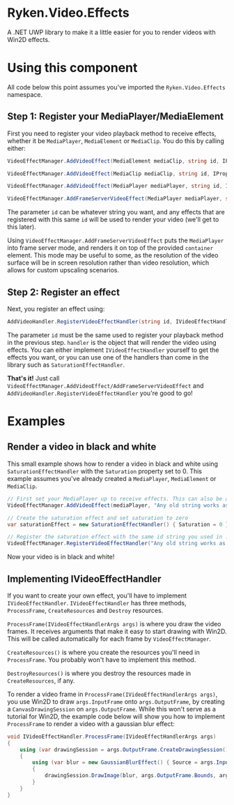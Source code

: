 # Ryken.Video.Effects
A .NET UWP library to make it a little easier for you to render videos with Win2D effects.

# Using this component
All code below this point assumes you've imported the `Ryken.Video.Effects` namespace.

## Step 1: Register your MediaPlayer/MediaElement
First you need to register your video playback method to receive effects, whether it be `MediaPlayer`, `MediaElement` or `MediaClip`.
You do this by calling either:

```csharp
VideoEffectManager.AddVideoEffect(MediaElement mediaClip, string id, IPropertySet properties)
```
```csharp
VideoEffectManager.AddVideoEffect(MediaClip mediaClip, string id, IPropertySet properties)
```
```csharp
VideoEffectManager.AddVideoEffect(MediaPlayer mediaPlayer, string id, IPropertySet properties)
```
```csharp
VideoEffectManager.AddFrameServerVideoEffect(MediaPlayer mediaPlayer, string id, IPropertySet properties, FrameworkElement container)
```

The parameter `id` can be whatever string you want, and any effects that are registered with this same `id` will be used to render your video (we'll get to this later).

Using `VideoEffectManager.AddFrameServerVideoEffect` puts the `MediaPlayer` into frame server mode, and renders it on top of the provided `container` element.
This mode may be useful to some, as the resolution of the video surface will be in screen resolution rather than video resolution, which allows for custom upscaling scenarios.

## Step 2: Register an effect
Next, you register an effect using:
```csharp
AddVideoHandler.RegisterVideoEffectHandler(string id, IVideoEffectHandler handler)
```
The parameter `id` must be the same used to register your playback method in the previous step.
`handler` is the object that will render the video using effects. You can either implement `IVideoEffectHandler` yourself to get the effects you want,
or you can use one of the handlers than come in the library such as `SaturationEffectHandler`.

**That's it!** Just call `VideoEffectManager.AddVideoEffect/AddFrameServerVideoEffect` and `AddVideoHandler.RegisterVideoEffectHandler` you're good to go!

# Examples
## Render a video in black and white
This small example shows how to render a video in black and white using `SaturationEffectHandler` with the `Saturation` property set to 0.
This example assumes you've already created a `MediaPlayer`, `MediaElement` or `MediaClip`.
```csharp
// First set your MediaPlayer up to receive effects. This can also be a MediaElement or MediaClip.
VideoEffectManager.AddVideoEffect(mediaPlayer, "Any old string works as an id", null);

// Create the saturation effect and set saturation to zero
var saturationEffect = new SaturationEffectHandler() { Saturation = 0 };

// Register the saturation effect with the same id string you used in .AddVideoEffect.
VideoEffectManager.RegisterVideoEffectHandler("Any old string works as an id", saturationEffect);
```
Now your video is in black and white!

## Implementing IVideoEffectHandler
If you want to create your own effect, you'll have to implement `IVideoEffectHandler`.
`IVideoEffectHandler` has three methods, `ProcessFrame`, `CreateResources` and `Destroy` resources.

`ProcessFrame(IVideoEffectHandlerArgs args)` is where you draw the video frames. It receives arguments that make it easy to start drawing with Win2D. This will be called automatically for each frame by `VideoEffectManager`.

`CreateResources()` is where you create the resources you'll need in `ProcessFrame`. You probably won't have to implement this method.

`DestroyResources()` is where you destroy the resources made in `CreateResources`, if any.

To render a video frame in `ProcessFrame(IVideoEffectHandlerArgs args)`, you use Win2D to draw `args.InputFrame` onto `args.OutputFrame`, by creating a `CanvasDrawingSession` on `args.OutputFrame`.
While this won't serve as a tutorial for Win2D, the example code below will show you how to implement `ProcessFrame` to render a video with a gaussian blur effect:
```csharp
void IVideoEffectHandler.ProcessFrame(IVideoEffectHandlerArgs args)
{
    using (var drawingSession = args.OutputFrame.CreateDrawingSession())
    {
        using (var blur = new GaussianBlurEffect() { Source = args.InputFrame, BlurAmount = 25 })
        {
            drawingSession.DrawImage(blur, args.OutputFrame.Bounds, args.InputFrame.Bounds);
        }
    }
}
```


